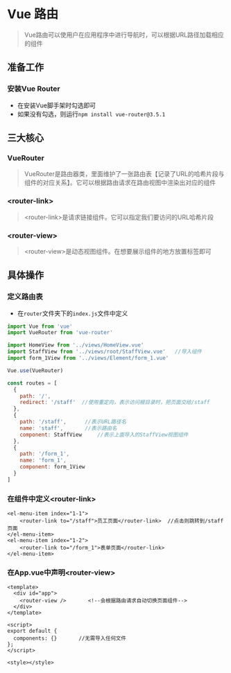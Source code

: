 
# Vue 路由
>Vue路由可以使用户在应用程序中进行导航时，可以根据URL路径加载相应的组件

## 准备工作
### 安装Vue Router
- 在安装Vue脚手架时勾选即可
- 如果没有勾选，则运行`npm install vue-router@3.5.1`
## 三大核心
### VueRouter
>VueRouter是路由器类，里面维护了一张路由表【记录了URL的哈希片段与组件的对应关系】。它可以根据路由请求在路由视图中渲染出对应的组件
### \<router-link\>
>\<router-link\>是请求链接组件。它可以指定我们要访问的URL哈希片段
### \<router-view\>
>\<router-view\>是动态视图组件。在想要展示组件的地方放置标签即可
## 具体操作
### 定义路由表
- 在`router`文件夹下的`index.js`文件中定义
```js
import Vue from 'vue'
import VueRouter from 'vue-router'

import HomeView from '../views/HomeView.vue'
import StaffView from '../views/root/StaffView.vue'   //导入组件
import form_1View from '../views/Element/form_1.vue'

Vue.use(VueRouter)

const routes = [
  {
    path: '/',
    redirect: '/staff'  //使用重定向，表示访问根目录时，把页面交给/staff
  },
  {
    path: '/staff',      //表示URL路径名
    name: 'staff',       //表示路由名
    component: StaffView     //表示上面导入的StaffView视图组件
  },
  {
    path: '/form_1',
    name: 'form_1',
    component: form_1View
  }
]
```
### 在组件中定义\<router-link\>
```vue
<el-menu-item index="1-1">
	<router-link to="/staff">员工页面</router-link>  //点击则跳转到/staff页面
</el-menu-item>
<el-menu-item index="1-2">
	<router-link to="/form_1">表单页面</router-link>
</el-menu-item>
```
### 在App.vue中声明\<router-view\>
```vue
<template>
  <div id="app">
    <router-view />       <!--会根据路由请求自动切换页面组件-->
  </div>
</template>

<script>
export default {
  components: {}       //无需导入任何文件
};
</script>

<style></style>
```












